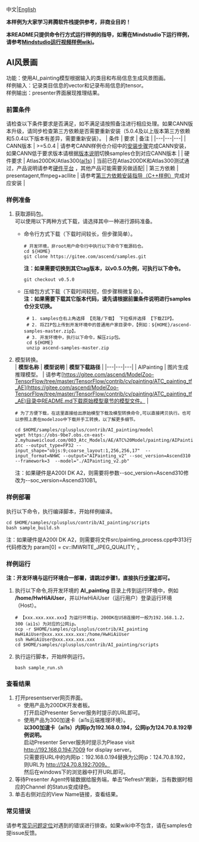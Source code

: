 中文|[English](README.md)

**本样例为大家学习昇腾软件栈提供参考，非商业目的！**

**本README只提供命令行方式运行样例的指导，如需在Mindstudio下运行样例，请参考[Mindstudio运行视频样例wiki](https://gitee.com/ascend/samples/wikis/Mindstudio%E8%BF%90%E8%A1%8C%E8%A7%86%E9%A2%91%E6%A0%B7%E4%BE%8B?sort_id=3170138)。**

## AI风景画
功能：使用AI_painting模型根据输入的类目和布局信息生成风景图画。    
样例输入：记录类目信息的vector和记录布局信息的tensor。    
样例输出：presenter界面展现推理结果。    

### 前置条件
请检查以下条件要求是否满足，如不满足请按照备注进行相应处理。如果CANN版本升级，请同步检查第三方依赖是否需要重新安装（5.0.4及以上版本第三方依赖和5.0.4以下版本有差异，需要重新安装）。
| 条件 | 要求 | 备注 |
|---|---|---|
| CANN版本 | >=5.0.4 | 请参考CANN样例仓介绍中的[安装步骤](https://gitee.com/ascend/samples#%E5%AE%89%E8%A3%85)完成CANN安装，如果CANN低于要求版本请根据[版本说明](https://gitee.com/ascend/samples/blob/master/README_CN.md#%E7%89%88%E6%9C%AC%E8%AF%B4%E6%98%8E)切换samples仓到对应CANN版本 |
| 硬件要求 | Atlas200DK/Atlas300([ai1s](https://support.huaweicloud.com/productdesc-ecs/ecs_01_0047.html#ecs_01_0047__section78423209366))  | 当前已在Atlas200DK和Atlas300测试通过，产品说明请参考[硬件平台](https://ascend.huawei.com/zh/#/hardware/product) ，其他产品可能需要另做适配|
| 第三方依赖 | presentagent,ffmpeg+acllite | 请参考[第三方依赖安装指导（C++样例）](../../environment)完成对应安装 |

### 样例准备
1. 获取源码包。     
   可以使用以下两种方式下载，请选择其中一种进行源码准备。   
    - 命令行方式下载（下载时间较长，但步骤简单）。
       ```    
       # 开发环境，非root用户命令行中执行以下命令下载源码仓。    
       cd ${HOME}     
       git clone https://gitee.com/ascend/samples.git
       ```
       **注：如果需要切换到其它tag版本，以v0.5.0为例，可执行以下命令。**
       ```
       git checkout v0.5.0
       ```   
    - 压缩包方式下载（下载时间较短，但步骤稍微复杂）。   
       **注：如果需要下载其它版本代码，请先请根据前置条件说明进行samples仓分支切换。**   
       ``` 
        # 1. samples仓右上角选择 【克隆/下载】 下拉框并选择 【下载ZIP】。    
        # 2. 将ZIP包上传到开发环境中的普通用户家目录中，【例如：${HOME}/ascend-samples-master.zip】。     
        # 3. 开发环境中，执行以下命令，解压zip包。     
        cd ${HOME}    
        unzip ascend-samples-master.zip
        ```

2. 模型转换。     
    |  **模型名称**  |  **模型说明**  |  **模型下载路径**  |
    |---|---|---|
    |  AIPainting | 图片生成推理模型。  |  请参考[https://gitee.com/ascend/ModelZoo-TensorFlow/tree/master/TensorFlow/contrib/cv/painting/ATC_painting_tf_AE](https://gitee.com/ascend/ModelZoo-TensorFlow/tree/master/TensorFlow/contrib/cv/painting/ATC_painting_tf_AE)目录中README.md下载原始模型章节的模型文件。 |

    ```
    # 为了方便下载，在这里直接给出原始模型下载及模型转换命令,可以直接拷贝执行。也可以参照上表在modelzoo中下载并手工转换，以了解更多细节。     
    
    cd $HOME/samples/cplusplus/contrib/AI_painting/model    
    wget https://obs-9be7.obs.cn-east-2.myhuaweicloud.com/003_Atc_Models/AE/ATC%20Model/painting/AIPainting_v2.pb  
    atc --output_type=FP32 --input_shape="objs:9;coarse_layout:1,256,256,17"  --input_format=NHWC --output="AIPainting_v2" --soc_version=Ascend310 --framework=3  --model="./AIPainting_v2.pb"
    ```
    注：如果硬件是A200I DK A2，则需要将参数--soc_version=Ascend310修改为--soc_version=Ascend310B1。


### 样例部署
执行以下命令，执行编译脚本，开始样例编译。    
```
cd $HOME/samples/cplusplus/contrib/AI_painting/scripts    
bash sample_build.sh
```
注：如果硬件是A200I DK A2，则需要将文件src/painting_process.cpp中313行代码修改为 param[0] = cv::IMWRITE_JPEG_QUALITY; 。

### 样例运行
**注：开发环境与运行环境合一部署，请跳过步骤1，直接执行[步骤2](#step_2)即可。**      
1. 执行以下命令,将开发环境的 **AI_painting** 目录上传到运行环境中，例如 **/home/HwHiAiUser**，并以HwHiAiUser（运行用户）登录运行环境（Host）。    

   ```
   # 【xxx.xxx.xxx.xxx】为运行环境ip，200DK在USB连接时一般为192.168.1.2，300（ai1s）为对应的公网ip。
   scp -r $HOME/samples/cplusplus/contrib/AI_painting HwHiAiUser@xxx.xxx.xxx.xxx:/home/HwHiAiUser    
   ssh HwHiAiUser@xxx.xxx.xxx.xxx     
   cd $HOME/samples/cplusplus/contrib/AI_painting/scripts
   ```

2. <a name="step_2"></a>执行运行脚本，开始样例运行。         

   ```
   bash sample_run.sh
   ```

### 查看结果
1. 打开presentserver网页界面。   
   - 使用产品为200DK开发者板。    
     打开启动Presenter Server服务时提示的URL即可。    
   - 使用产品为300加速卡（ai1s云端推理环境）。    
     **以300加速卡（ai1s）内网ip为192.168.0.194，公网ip为124.70.8.192举例说明。**    
     启动Presenter Server服务时提示为Please visit http://192.168.0.194:7009 for display server。    
     只需要将URL中的内网ip：192.168.0.194替换为公网ip：124.70.8.192，则URL为 http://124.70.8.192:7009。    
     然后在windows下的浏览器中打开URL即可。    
2. 等待Presenter Agent传输数据给服务端，单击“Refresh“刷新，当有数据时相应的Channel 的Status变成绿色。    
3. 单击右侧对应的View Name链接，查看结果。    
 
### 常见错误
请参考[常见问题定位](https://gitee.com/ascend/samples/wikis/%E5%B8%B8%E8%A7%81%E9%97%AE%E9%A2%98%E5%AE%9A%E4%BD%8D/%E4%BB%8B%E7%BB%8D)对遇到的错误进行排查。如果wiki中不包含，请在samples仓提issue反馈。